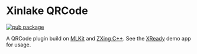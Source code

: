 # Xinlake QRCode

[![pub package](https://img.shields.io/pub/v/xinlake_qrcode.svg?color=blue&style=flat-square)](https://pub.dev/packages/xinlake_qrcode) 

A QRCode plugin build on [MLKit](https://developers.google.com/ml-kit) and [ZXing C++](https://github.com/nu-book/zxing-cpp). See the [XReady](https://github.com/xinlake/armoury/tree/main/xready) demo app for usage.
